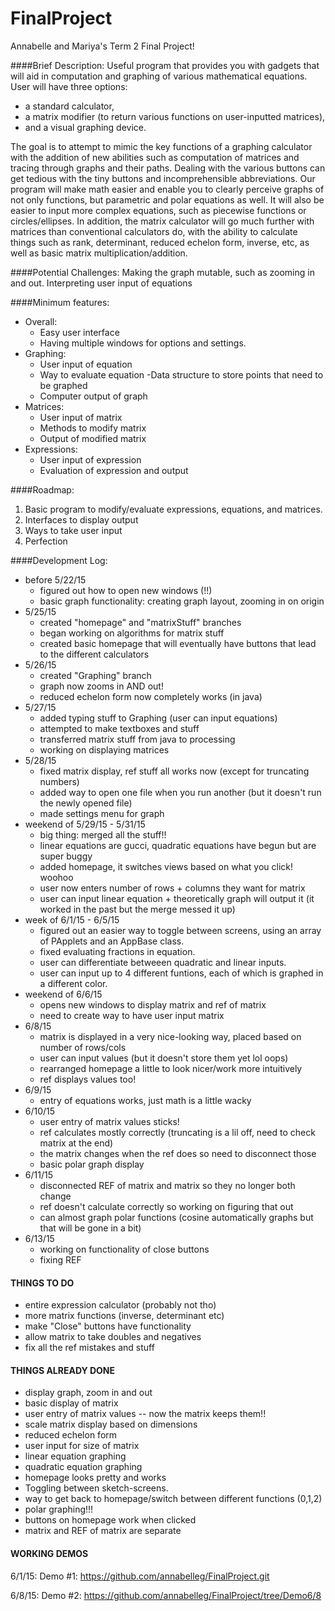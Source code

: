 # FinalProject
Annabelle and Mariya's Term 2 Final Project!


####Brief Description: 
Useful program that provides you with gadgets that will aid in computation and graphing of 
various mathematical equations. 
User will have three options:
- a standard calculator, 
- a matrix modifier (to return various functions on user-inputted matrices), 
- and a visual graphing device.

The goal is to attempt to mimic the key functions of a graphing calculator
with the addition of new abilities such as computation of matrices and tracing through graphs and their paths. 
Dealing with the various buttons can get tedious with the tiny buttons and incomprehensible abbreviations.
Our program will make math easier and enable you to clearly perceive graphs of not only functions, 
but parametric and polar equations as well. It will also be easier to 
input more complex equations, such as piecewise functions or circles/ellipses. 
In addition, the matrix calculator will go much further with matrices than conventional calculators do,
with the ability to calculate things such as rank, determinant, reduced echelon form, inverse, etc,
as well as basic matrix multiplication/addition.

####Potential Challenges:
Making the graph mutable, such as zooming in and out. 
Interpreting user input of equations   

####Minimum features:
- Overall:
  - Easy user interface
  - Having multiple windows for options and settings.
- Graphing:
  - User input of equation
  - Way to evaluate equation
  -Data structure to store points that need to be graphed
  - Computer output of graph
- Matrices:
  - User input of matrix
  - Methods to modify matrix
  - Output of modified matrix
- Expressions:
  - User input of expression
  - Evaluation of expression and output

####Roadmap:
1. Basic program to modify/evaluate expressions, equations, and matrices.
2. Interfaces to display output
3. Ways to take user input
4. Perfection 

####Development Log:
- before 5/22/15
  - figured out how to open new windows (!!)
  - basic graph functionality: creating graph layout, zooming in on origin
- 5/25/15
  - created "homepage" and "matrixStuff" branches
  - began working on algorithms for matrix stuff
  - created basic homepage that will eventually have buttons that lead to the different calculators
- 5/26/15
  - created "Graphing" branch
  - graph now zooms in AND out!
  - reduced echelon form now completely works (in java)
- 5/27/15
  - added typing stuff to Graphing (user can input equations)
  - attempted to make textboxes and stuff
  - transferred matrix stuff from java to processing
  - working on displaying matrices
- 5/28/15
  - fixed matrix display, ref stuff all works now (except for truncating numbers)
  - added way to open one file when you run another (but it doesn't run the newly opened file)
  - made settings menu for graph
- weekend of 5/29/15 - 5/31/15
  - big thing: merged all the stuff!!
  - linear equations are gucci, quadratic equations have begun but are super buggy
  - added homepage, it switches views based on what you click! woohoo
  - user now enters number of rows + columns they want for matrix
  - user can input linear equation + theoretically graph will output it (it worked in the past but the merge messed it up)  
- week of 6/1/15 - 6/5/15
  - figured out an easier way to toggle between screens, using an array of PApplets and an AppBase class. 
  - fixed evaluating fractions in equation. 
  - user can differentiate betweeen quadratic and linear inputs.
  - user can input up to 4 different funtions, each of which is graphed in a different color. 
- weekend of 6/6/15
  - opens new windows to display matrix and ref of matrix
  - need to create way to have user input matrix
- 6/8/15
  - matrix is displayed in a very nice-looking way, placed based on number of rows/cols
  - user can input values (but it doesn't store them yet lol oops)
  - rearranged homepage a little to look nicer/work more intuitively
  - ref displays values too! 
- 6/9/15
  - entry of equations works, just math is a little wacky
- 6/10/15
  - user entry of matrix values sticks!
  - ref calculates mostly correctly (truncating is a lil off, need to check matrix at the end)
  - the matrix changes when the ref does so need to disconnect those
  - basic polar graph display
- 6/11/15
  - disconnected REF of matrix and matrix so they no longer both change
  - ref doesn't calculate correctly so working on figuring that out
  - can almost graph polar functions (cosine automatically graphs but that will be gone in a bit)
- 6/13/15
  - working on functionality of close buttons
  - fixing REF
  
  


#### THINGS TO DO
- entire expression calculator (probably not tho)
- more matrix functions (inverse, determinant etc)
- make "Close" buttons have functionality
- allow matrix to take doubles and negatives
- fix all the ref mistakes and stuff

#### THINGS ALREADY DONE
- display graph, zoom in and out
- basic display of matrix
- user entry of matrix values -- now the matrix keeps them!!
- scale matrix display based on dimensions
- reduced echelon form
- user input for size of matrix
- linear equation graphing
- quadratic equation graphing
- homepage looks pretty and works
- Toggling between sketch-screens.
- way to get back to homepage/switch between different functions (0,1,2)
- polar graphing!!! 
- buttons on homepage work when clicked
- matrix and REF of matrix are separate


#### WORKING DEMOS
6/1/15: Demo #1:
https://github.com/annabelleg/FinalProject.git

6/8/15: Demo #2:
https://github.com/annabelleg/FinalProject/tree/Demo6/8

